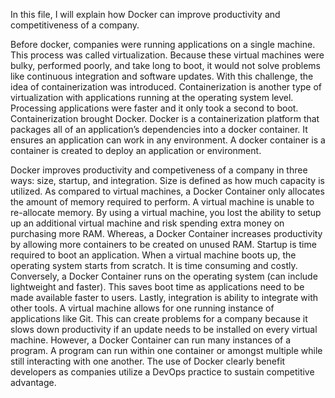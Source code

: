 In this file, I will explain how Docker can improve productivity and competitiveness of a company.


Before docker, companies were running applications on a single machine. This process was called virtualization. Because these virtual machines were bulky, performed poorly, and take long to boot, it would not solve problems like continuous integration and software updates. With this challenge, the idea of containerization was introduced. Containerization is another type of virtualization with applications running at the operating system level. Processing applications were faster and it only took a second to boot. Containerization brought Docker. Docker is a containerization platform that packages all of an application’s dependencies into a docker container. It ensures an application can work in any environment. A docker container is a container is created to deploy an application or environment.

Docker improves productivity and competiveness of a company in three ways: size, startup, and integration. Size is defined as how much capacity is utilized. As compared to virtual machines, a Docker Container only allocates the amount of memory required to perform. A virtual machine is unable to re-allocate memory. By using a virtual machine, you lost the ability to setup up an additional virtual machine and risk spending extra money on purchasing more RAM. Whereas, a Docker Container increases productivity by allowing more containers to be created on unused RAM. Startup is time required to boot an application. When a virtual machine boots up, the operating system starts from scratch. It is time consuming and costly. Conversely, a Docker Container runs on the operating system (can include lightweight and faster). This saves boot time as applications need to be made available faster to users.  Lastly, integration is ability to integrate with other tools. A virtual machine allows for one running instance of applications like Git. This can create problems for a company because it slows down productivity if an update needs to be installed on every virtual machine. However,  a Docker Container can run many instances of a program. A program can run within one container or amongst multiple while still interacting with one another. The use of Docker clearly benefit developers as companies utilize a DevOps practice to sustain competitive advantage.



